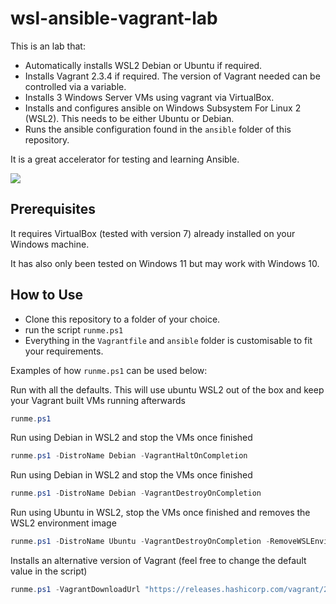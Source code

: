 # wsl-ansible-vagrant-lab
This is an lab that:
- Automatically installs WSL2 Debian or Ubuntu if required.
- Installs Vagrant 2.3.4 if required. The version of Vagrant needed can be controlled via a variable.
- Installs 3 Windows Server VMs using vagrant via VirtualBox.
- Installs and configures ansible on Windows Subsystem For Linux 2 (WSL2). This needs to be either Ubuntu or Debian.
- Runs the ansible configuration found in the `ansible` folder of this repository.

It is a great accelerator for testing and learning Ansible.

![](.images/runme_in_action.gif)

## Prerequisites
It requires VirtualBox (tested with version 7) already installed on your Windows machine.

It has also only been tested on Windows 11 but may work with Windows 10.

## How to Use
- Clone this repository to a folder of your choice.
- run the script `runme.ps1`
- Everything in the `Vagrantfile` and `ansible` folder is customisable to fit your requirements.

Examples of how `runme.ps1` can be used below:

Run with all the defaults. This will use ubuntu WSL2 out of the box and keep your Vagrant built VMs running afterwards
```powershell
runme.ps1
```

Run using Debian in WSL2 and stop the VMs once finished
```powershell
runme.ps1 -DistroName Debian -VagrantHaltOnCompletion
```

Run using Debian in WSL2 and stop the VMs once finished
```powershell
runme.ps1 -DistroName Debian -VagrantDestroyOnCompletion
```

Run using Ubuntu in WSL2, stop the VMs once finished and removes the WSL2 environment image
```powershell
runme.ps1 -DistroName Ubuntu -VagrantDestroyOnCompletion -RemoveWSLEnvironmentOnCompletion
```

Installs an alternative version of Vagrant (feel free to change the default value in the script)
```powershell
runme.ps1 -VagrantDownloadUrl "https://releases.hashicorp.com/vagrant/2.1.6/vagrant_2.1.6_windows_amd64.msi" 
```